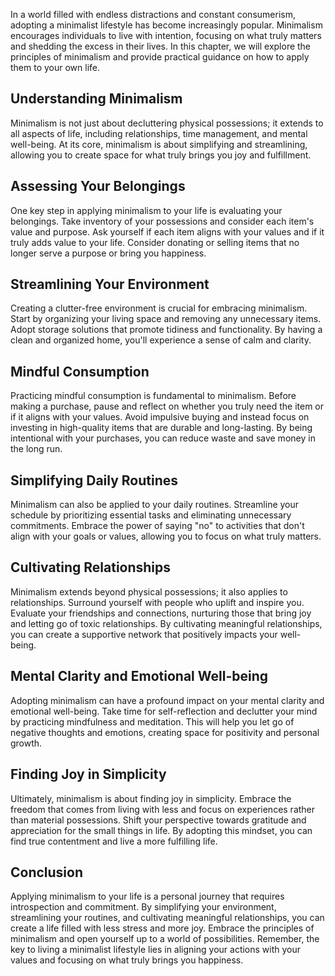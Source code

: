 
In a world filled with endless distractions and constant consumerism, adopting a minimalist lifestyle has become increasingly popular. Minimalism encourages individuals to live with intention, focusing on what truly matters and shedding the excess in their lives. In this chapter, we will explore the principles of minimalism and provide practical guidance on how to apply them to your own life.

## Understanding Minimalism

Minimalism is not just about decluttering physical possessions; it extends to all aspects of life, including relationships, time management, and mental well-being. At its core, minimalism is about simplifying and streamlining, allowing you to create space for what truly brings you joy and fulfillment.

## Assessing Your Belongings

One key step in applying minimalism to your life is evaluating your belongings. Take inventory of your possessions and consider each item's value and purpose. Ask yourself if each item aligns with your values and if it truly adds value to your life. Consider donating or selling items that no longer serve a purpose or bring you happiness.

## Streamlining Your Environment

Creating a clutter-free environment is crucial for embracing minimalism. Start by organizing your living space and removing any unnecessary items. Adopt storage solutions that promote tidiness and functionality. By having a clean and organized home, you'll experience a sense of calm and clarity.

## Mindful Consumption

Practicing mindful consumption is fundamental to minimalism. Before making a purchase, pause and reflect on whether you truly need the item or if it aligns with your values. Avoid impulsive buying and instead focus on investing in high-quality items that are durable and long-lasting. By being intentional with your purchases, you can reduce waste and save money in the long run.

## Simplifying Daily Routines

Minimalism can also be applied to your daily routines. Streamline your schedule by prioritizing essential tasks and eliminating unnecessary commitments. Embrace the power of saying "no" to activities that don't align with your goals or values, allowing you to focus on what truly matters.

## Cultivating Relationships

Minimalism extends beyond physical possessions; it also applies to relationships. Surround yourself with people who uplift and inspire you. Evaluate your friendships and connections, nurturing those that bring joy and letting go of toxic relationships. By cultivating meaningful relationships, you can create a supportive network that positively impacts your well-being.

## Mental Clarity and Emotional Well-being

Adopting minimalism can have a profound impact on your mental clarity and emotional well-being. Take time for self-reflection and declutter your mind by practicing mindfulness and meditation. This will help you let go of negative thoughts and emotions, creating space for positivity and personal growth.

## Finding Joy in Simplicity

Ultimately, minimalism is about finding joy in simplicity. Embrace the freedom that comes from living with less and focus on experiences rather than material possessions. Shift your perspective towards gratitude and appreciation for the small things in life. By adopting this mindset, you can find true contentment and live a more fulfilling life.

## Conclusion

Applying minimalism to your life is a personal journey that requires introspection and commitment. By simplifying your environment, streamlining your routines, and cultivating meaningful relationships, you can create a life filled with less stress and more joy. Embrace the principles of minimalism and open yourself up to a world of possibilities. Remember, the key to living a minimalist lifestyle lies in aligning your actions with your values and focusing on what truly brings you happiness.
